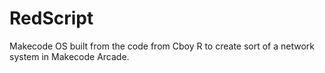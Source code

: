# RedScript
Makecode OS built from the code from Cboy R to create sort of a network system in Makecode Arcade.
